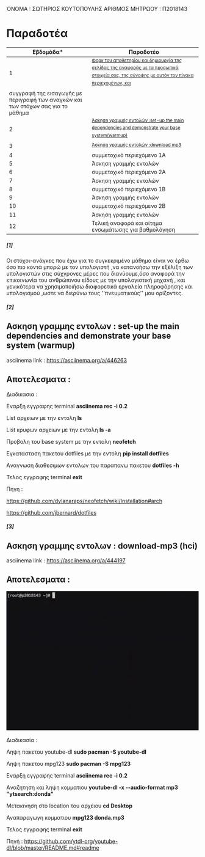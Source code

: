 ΌΝΟΜΑ : ΣΩΤΗΡΙΟΣ ΚΟΥΤΟΠΟΥΛΗΣ
ΑΡΙΘΜΟΣ ΜΗΤΡΩΟΥ : Π2018143

# Παραδοτέα

| Εβδομάδα* | Παραδοτέο |
| --- | --- |
| 1 | <sup><a href="#1"> Φορκ του αποθετηρίου και δημιουργία της σελίδας της αναφοράς με τα προσωπικά στοιχεία σας, της σύνοψης με αυτόν τον πίνακα περιεχομένων, και 
  συγγραφή της εισαγωγής με περιγραφή των αναγκών και των στόχων σας για το μάθημα </a></sup> |
| 2 | <sup><a href="#2"> Άσκηση γραμμής εντολών :set-up the main dependencies and demonstrate your base system(warmup) </a></sup> |
| 3 | <sup><a href="#3"> Άσκηση γραμμής εντολών :download mp3 </a></sup> |
| 4 | συμμετοχικό περιεχόμενο 1A |
| 5 | Άσκηση γραμμής εντολών |
| 6 | συμμετοχικό περιεχόμενο 2A |
| 7 | Άσκηση γραμμής εντολών |
| 8 | συμμετοχικό περιεχόμενο 1B |
| 9 | Άσκηση γραμμής εντολών |
| 10 | συμμετοχικό περιεχόμενο 2B |
| 11 | Άσκηση γραμμής εντολών |
| 12 | Τελική αναφορά και αίτημα ενσωμάτωσης για βαθμολόγηση |

##### [1]    


Οι στόχοι-ανάγκες που έχω για το συγκεκριμένο μάθημα είναι να έρθω όσο πιο κοντά μπορώ με τον υπολογιστή ,να κατανοήσω την εξέλιξη των υπολογιστών στις σύχγρονες μέρες 
που διανύουμε,όσο αναφορά την επικοινωνία του ανθρώπινου είδους με την υπολογιστική μηχανή , και γενικότερα να χρησιμοποιήσω διαφορετικά εργαλεία πληροφόρησης και 
υπολογισμού ,ωστε να διερύνω τους ''πνευματικούς'' μου ορίζοντες.


##### [2]

## Ασκηση γραμμης εντολων : set-up the main dependencies and demonstrate your base system (warmup)

asciinema link : https://asciinema.org/a/446263 

## Aποτελεσματα :

Διαδικασια :

Εναρξη εγγραφης terminal **asciinema rec -i 0.2**

List αρχειων με την εντολη **ls**

List κρυφων αρχειων με την εντολη **ls -a**

Προβολη του base system με την εντολη **neofetch**

Εγκατασταση πακετου dotfiles με την εντολη **pip install dotfiles**

Aναγνωση διαθεσιμων εντολων του παραπανω πακετου **dotfiles -h**

Τελος εγγραφης terminal **exit**

Πηγη :

https://github.com/dylanaraps/neofetch/wiki/Installation#arch

https://github.com/jbernard/dotfiles



##### [3]

## Ασκηση γραμμης εντολων : download-mp3 (hci)

asciinema link : https://asciinema.org/a/444197 

## Αποτελεσματα : 

![download-mp3](https://github.com/p18kout/hci-images/blob/main/2018143_download-mp3.gif)

Διαδικασία : 

Ληψη πακετου youtube-dl  **sudo pacman -S youtube-dl**

Ληψη πακετου mpg123 **sudo pacman -S mpg123**

Εναρξη εγγραφης terminal **asciinema rec -i 0.2**

Aναζητηση και ληψη κομματιου **youtube-dl -x --audio-format mp3 "ytsearch:donda"**

Μετακινηση στο location του αρχειου **cd Desktop**

Αναπαραγωγη κομματιου **mpg123 donda.mp3**

Τελος εγγραφης terminal **exit**

Πηγή : https://github.com/ytdl-org/youtube-dl/blob/master/README.md#readme



